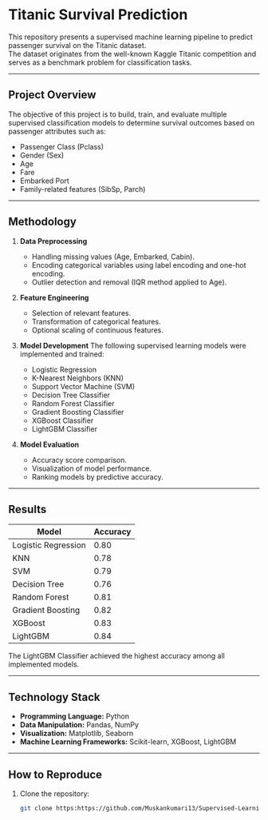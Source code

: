 # Titanic Survival Prediction

This repository presents a supervised machine learning pipeline to predict passenger survival on the Titanic dataset.  
The dataset originates from the well-known Kaggle Titanic competition and serves as a benchmark problem for classification tasks.

---

## Project Overview
The objective of this project is to build, train, and evaluate multiple supervised classification models to determine survival outcomes based on passenger attributes such as:

- Passenger Class (Pclass)  
- Gender (Sex)  
- Age  
- Fare  
- Embarked Port  
- Family-related features (SibSp, Parch)  

---

## Methodology
1. **Data Preprocessing**
   - Handling missing values (Age, Embarked, Cabin).  
   - Encoding categorical variables using label encoding and one-hot encoding.  
   - Outlier detection and removal (IQR method applied to Age).  

2. **Feature Engineering**
   - Selection of relevant features.  
   - Transformation of categorical features.  
   - Optional scaling of continuous features.  

3. **Model Development**
   The following supervised learning models were implemented and trained:
   - Logistic Regression  
   - K-Nearest Neighbors (KNN)  
   - Support Vector Machine (SVM)  
   - Decision Tree Classifier  
   - Random Forest Classifier  
   - Gradient Boosting Classifier  
   - XGBoost Classifier  
   - LightGBM Classifier  

4. **Model Evaluation**
   - Accuracy score comparison.  
   - Visualization of model performance.  
   - Ranking models by predictive accuracy.  

---

## Results
| Model                   | Accuracy |
|--------------------------|----------|
| Logistic Regression      | 0.80     |
| KNN                      | 0.78     |
| SVM                      | 0.79     |
| Decision Tree            | 0.76     |
| Random Forest            | 0.81     |
| Gradient Boosting        | 0.82     |
| XGBoost                  | 0.83     |
| LightGBM                 | 0.84     |

The LightGBM Classifier achieved the highest accuracy among all implemented models.

---

## Technology Stack
- **Programming Language:** Python  
- **Data Manipulation:** Pandas, NumPy  
- **Visualization:** Matplotlib, Seaborn  
- **Machine Learning Frameworks:** Scikit-learn, XGBoost, LightGBM  

---

## How to Reproduce
1. Clone the repository:
   ```bash
   git clone https:https://github.com/Muskankumari13/Supervised-Learning-Models
